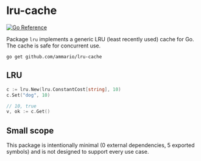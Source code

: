 # lru-cache
[![Go Reference](https://pkg.go.dev/badge/github.com/ammario/lru-cache.svg)](https://pkg.go.dev/github.com/ammario/lru-cache)

Package `lru` implements a generic LRU (least recently used) cache for Go. The
cache is safe for concurrent use.

```
go get github.com/ammario/lru-cache
```

## LRU
```go
c := lru.New(lru.ConstantCost[string], 10)
c.Set("dog", 10)

// 10, true
v, ok := c.Get()
```

## Small scope
This package is intentionally minimal (0 external dependencies, 5 exported symbols) and is not
designed to support every use case.